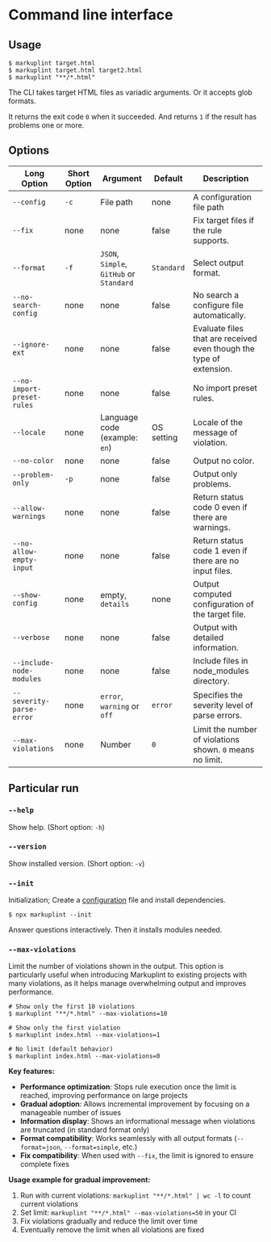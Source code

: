 # Command line interface

## Usage

```shell
$ markuplint target.html
$ markuplint target.html target2.html
$ markuplint "**/*.html"
```

The CLI takes target HTML files as variadic arguments.
Or it accepts glob formats.

It returns the exit code `0` when it succeeded.
And returns `1` if the result has problems one or more.

## Options

| Long Option                | Short Option | Argument                                 | Default    | Description                                                         |
| -------------------------- | ------------ | ---------------------------------------- | ---------- | ------------------------------------------------------------------- |
| `--config`                 | `-c`         | File path                                | none       | A configuration file path                                           |
| `--fix`                    | none         | none                                     | false      | Fix target files if the rule supports.                              |
| `--format`                 | `-f`         | `JSON`, `Simple`, `GitHub` or `Standard` | `Standard` | Select output format.                                               |
| `--no-search-config`       | none         | none                                     | false      | No search a configure file automatically.                           |
| `--ignore-ext`             | none         | none                                     | false      | Evaluate files that are received even though the type of extension. |
| `--no-import-preset-rules` | none         | none                                     | false      | No import preset rules.                                             |
| `--locale`                 | none         | Language code (example: `en`)            | OS setting | Locale of the message of violation.                                 |
| `--no-color`               | none         | none                                     | false      | Output no color.                                                    |
| `--problem-only`           | `-p`         | none                                     | false      | Output only problems.                                               |
| `--allow-warnings`         | none         | none                                     | false      | Return status code 0 even if there are warnings.                    |
| `--no-allow-empty-input`   | none         | none                                     | false      | Return status code 1 even if there are no input files.              |
| `--show-config`            | none         | empty, `details`                         | none       | Output computed configuration of the target file.                   |
| `--verbose`                | none         | none                                     | false      | Output with detailed information.                                   |
| `--include-node-modules`   | none         | none                                     | false      | Include files in node_modules directory.                            |
| `--severity-parse-error`   | none         | `error`, `warning` or `off`              | `error`    | Specifies the severity level of parse errors.                       |
| `--max-violations`         | none         | Number                                   | `0`        | Limit the number of violations shown. `0` means no limit.           |

## Particular run

### `--help`

Show help. (Short option: `-h`)

### `--version`

Show installed version. (Short option: `-v`)

### `--init`

Initialization; Create a [configuration](configuration/index.md) file and install dependencies.

```shell
$ npx markuplint --init
```

Answer questions interactively.
Then it installs modules needed.

### `--max-violations`

Limit the number of violations shown in the output. This option is particularly useful when introducing Markuplint to existing projects with many violations, as it helps manage overwhelming output and improves performance.

```shell
# Show only the first 10 violations
$ markuplint "**/*.html" --max-violations=10

# Show only the first violation
$ markuplint index.html --max-violations=1

# No limit (default behavior)
$ markuplint index.html --max-violations=0
```

**Key features:**

- **Performance optimization**: Stops rule execution once the limit is reached, improving performance on large projects
- **Gradual adoption**: Allows incremental improvement by focusing on a manageable number of issues
- **Information display**: Shows an informational message when violations are truncated (in standard format only)
- **Format compatibility**: Works seamlessly with all output formats (`--format=json`, `--format=simple`, etc.)
- **Fix compatibility**: When used with `--fix`, the limit is ignored to ensure complete fixes

**Usage example for gradual improvement:**

1. Run with current violations: `markuplint "**/*.html" | wc -l` to count current violations
2. Set limit: `markuplint "**/*.html" --max-violations=50` in your CI
3. Fix violations gradually and reduce the limit over time
4. Eventually remove the limit when all violations are fixed
